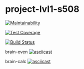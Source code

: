 # project-lvl1-s508

[![Maintainability](https://api.codeclimate.com/v1/badges/a99a88d28ad37a79dbf6/maintainability)](https://codeclimate.com/github/codeclimate/codeclimate/maintainability)

[![Test Coverage](https://api.codeclimate.com/v1/badges/a99a88d28ad37a79dbf6/test_coverage)](https://codeclimate.com/github/codeclimate/codeclimate/test_coverage)

[![Build Status](https://travis-ci.org/Hydazepam/project-lvl1-s508.svg?branch=master)](https://travis-ci.org/Hydazepam/project-lvl1-s508)

brain-even
[![asciicast](https://asciinema.org/a/MGw4kGm42x6trmExdAsOylMvB.svg)](https://asciinema.org/a/MGw4kGm42x6trmExdAsOylMvB)

brain-calc
[![asciicast](https://asciinema.org/a/Zmr3gvuxuRJa7FReIRVamgkhh.svg)](https://asciinema.org/a/Zmr3gvuxuRJa7FReIRVamgkhh)